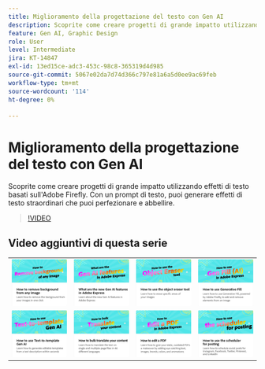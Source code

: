 ```yaml
---
title: Miglioramento della progettazione del testo con Gen AI
description: Scoprite come creare progetti di grande impatto utilizzando effetti di testo con tecnologia Adobe Firefly
feature: Gen AI, Graphic Design
role: User
level: Intermediate
jira: KT-14847
exl-id: 13ed15ce-adc3-453c-98c8-365319d4d985
source-git-commit: 5067e02da7d74d366c797e81a6a5d0ee9ac69feb
workflow-type: tm+mt
source-wordcount: '114'
ht-degree: 0%

---
```


# Miglioramento della progettazione del testo con Gen AI

Scoprite come creare progetti di grande impatto utilizzando effetti di testo basati sull&#39;Adobe Firefly. Con un prompt di testo, puoi generare effetti di testo straordinari che puoi perfezionare e abbellire.

>[!VIDEO](https://video.tv.adobe.com/v/3427021?quality=12&learn=on&hidetitle=true)

## Video aggiuntivi di questa serie

<table style="table-layout:fixed">
<tr>
   <td>
         <a href="remove-background.md">
            <img alt="Come rimuovere lo sfondo da qualsiasi immagine" src="assets/background.png" />
         </a>
   </td>
   <td>
         <a href="intro-gen-ai.md">
            <img alt="Quali sono le nuove funzioni di intelligenza artificiale generale in Adobe Express" src="assets/intro-gen-ai.png" />
         </a>
   </td>
   <td>
         <a href="object-eraser.md">
            <img alt="Come usare lo strumento gomma per oggetti" src="assets/object-eraser.png" />
         </a>
   </td>
   <td>
         <a href="generative-fill.md">
            <img alt="Come utilizzare Riempimento generativo" src="assets/gen-fill.png" />
         </a>
   </td>      
</tr>
<tr>
   <td>
      <a href="text-to-template.md">
         <img alt="Come utilizzare la funzione &quot;Text-to-template&quot; Gen AI" src="assets/text-to-template.png" />
      </a>
   </td>
   <td>
      <a href="bulk-translate.md">
         <img alt="Come tradurre in blocco i tuoi contenuti" src="assets/bulk-translate.png" />
      </a>
   </td>
   <td>
      <a href="edit-a-pdf.md">
         <img alt="Come modificare un PDF" src="assets/edit-pdf.png" />
      </a>
   </td>
   <td>
      <a href="schedule.md">
         <img alt="Come utilizzare l&apos;utilità di pianificazione per la registrazione" src="assets/schedule.png" />
      </a>
   </td>
</tr>
</table>
